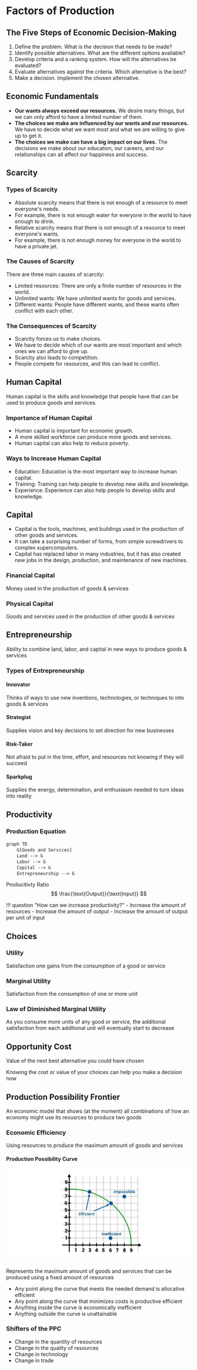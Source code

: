 # Factors of Production

## The Five Steps of Economic Decision-Making

1. Define the problem. What is the decision that needs to be made?
2. Identify possible alternatives. What are the different options available?
3. Develop criteria and a ranking system. How will the alternatives be evaluated?
4. Evaluate alternatives against the criteria. Which alternative is the best?
5. Make a decision. Implement the chosen alternative.

## Economic Fundamentals
* **Our wants always exceed our resources.** We desire many things, but we can only afford to have a limited number of them.
* **The choices we make are influenced by our wants and our resources.** We have to decide what we want most and what we are willing to give up to get it.
* **The choices we make can have a big impact on our lives.** The decisions we make about our education, our careers, and our relationships can all affect our happiness and success.

## Scarcity
### Types of Scarcity

* Absolute scarcity means that there is not enough of a resource to meet everyone's needs.
* For example, there is not enough water for everyone in the world to have enough to drink.
* Relative scarcity means that there is not enough of a resource to meet everyone's wants.
* For example, there is not enough money for everyone in the world to have a private jet.

### The Causes of Scarcity
There are three main causes of scarcity:

* Limited resources: There are only a finite number of resources in the world.
* Unlimited wants: We have unlimited wants for goods and services.
* Different wants: People have different wants, and these wants often conflict with each other.

### The Consequences of Scarcity

* Scarcity forces us to make choices.
* We have to decide which of our wants are most important and which ones we can afford to give up.
* Scarcity also leads to competition.
* People compete for resources, and this can lead to conflict.

## Human Capital
Human capital is the skills and knowledge that people have that can be used to produce goods and services.

### Importance of Human Capital

* Human capital is important for economic growth.
* A more skilled workforce can produce more goods and services.
* Human capital can also help to reduce poverty.

### Ways to Increase Human Capital

* Education: Education is the most important way to increase human capital.
* Training: Training can help people to develop new skills and knowledge.
* Experience: Experience can also help people to develop skills and knowledge.

## Capital

* Capital is the tools, machines, and buildings used in the production of other goods and services.
* It can take a surprising number of forms, from simple screwdrivers to complex supercomputers.
* Capital has replaced labor in many industries, but it has also created new jobs in the design, production, and maintenance of new machines.

### Financial Capital
Money used in the production of goods & services

### Physical Capital
Goods and services used in the production of other goods & services

## Entrepreneurship
Ability to combine land, labor, and capital in new ways to produce goods & services

### Types of Entrepreneurship

#### Innovator
Thinks of ways to use new inventions, technologies, or techniques to into goods & services

#### Strategist
Supplies vision and key decisions to set direction for new businesses

#### Risk-Taker
Not afraid to put in the time, effort, and resources not knowing if they will succeed

#### Sparkplug
Supplies the energy, determination, and enthusiasm needed to turn ideas into reality

## Productivity
### Production Equation
```mermaid
graph TD
    G[Goods and Services]
    Land --> G
    Labor --> G
    Capital --> G
    Entrepreneurship --> G
```

Producitivty Ratio
$$
\frac{\text{Output}}{\text{Input}}
$$

!!! question "How can we increase productivity?"
    - Increase the amount of resources
    - Increase the amount of output
    - Increase the amount of output per unit of input

## Choices
### Utility
Satisfaction one gains from the consumption of a good or service

### Marginal Utility
Satisfaction from the consumption of one or more unit

### Law of Diminished Marginal Utility
As you consume more units of any good or service, the additional satisfaction from each additional unit will eventually start to decrease

## Opportunity Cost
Value of the next best alternative you could have chosen

Knowing the cost or value of your choices can help you make a decision now

## Production Possibility Frontier
An economic model that shows (at the moment) all combinations of how an economy might use its reousrces to produce two goods

### Economic Efficiency
Using resources to produce the maximum amount of goods and services

#### Production Possibility Curve
![Production Possibility Curve](../assets/production-possibility-curve.jpg)

Represents the maximum amount of goods and services that can be produced using a fixed amount of resources

- Any point along the curve that meets the needed demand is allocative efficient
- Any point along the curve that minimizes costs is productive efficient
- Anything inside the curve is economically inefficient
- Anything outside the curve is unattainable 

### Shifters of the PPC
- Change in the quantity of resources
- Change in the quality of resources
- Change in technology
- Change in trade
